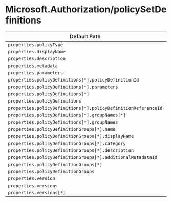 # Microsoft.Authorization/policySetDefinitions

| Default Path | Alias |
|---|---|
| `properties.policyType` | `Microsoft.Authorization/policySetDefinitions/policyType` |
| `properties.displayName` | `Microsoft.Authorization/policySetDefinitions/displayName` |
| `properties.description` | `Microsoft.Authorization/policySetDefinitions/description` |
| `properties.metadata` | `Microsoft.Authorization/policySetDefinitions/metadata` |
| `properties.parameters` | `Microsoft.Authorization/policySetDefinitions/parameters` |
| `properties.policyDefinitions[*].policyDefinitionId` | `Microsoft.Authorization/policySetDefinitions/policyDefinitions[*].policyDefinitionId` |
| `properties.policyDefinitions[*].parameters` | `Microsoft.Authorization/policySetDefinitions/policyDefinitions[*].parameters` |
| `properties.policyDefinitions[*]` | `Microsoft.Authorization/policySetDefinitions/policyDefinitions[*]` |
| `properties.policyDefinitions` | `Microsoft.Authorization/policySetDefinitions/policyDefinitions` |
| `properties.policyDefinitions[*].policyDefinitionReferenceId` | `Microsoft.Authorization/policySetDefinitions/policyDefinitions[*].policyDefinitionReferenceId` |
| `properties.policyDefinitions[*].groupNames[*]` | `Microsoft.Authorization/policySetDefinitions/policyDefinitions[*].groupNames[*]` |
| `properties.policyDefinitions[*].groupNames` | `Microsoft.Authorization/policySetDefinitions/policyDefinitions[*].groupNames` |
| `properties.policyDefinitionGroups[*].name` | `Microsoft.Authorization/policySetDefinitions/policyDefinitionGroups[*].name` |
| `properties.policyDefinitionGroups[*].displayName` | `Microsoft.Authorization/policySetDefinitions/policyDefinitionGroups[*].displayName` |
| `properties.policyDefinitionGroups[*].category` | `Microsoft.Authorization/policySetDefinitions/policyDefinitionGroups[*].category` |
| `properties.policyDefinitionGroups[*].description` | `Microsoft.Authorization/policySetDefinitions/policyDefinitionGroups[*].description` |
| `properties.policyDefinitionGroups[*].additionalMetadataId` | `Microsoft.Authorization/policySetDefinitions/policyDefinitionGroups[*].additionalMetadataId` |
| `properties.policyDefinitionGroups[*]` | `Microsoft.Authorization/policySetDefinitions/policyDefinitionGroups[*]` |
| `properties.policyDefinitionGroups` | `Microsoft.Authorization/policySetDefinitions/policyDefinitionGroups` |
| `properties.version` | `Microsoft.Authorization/policySetDefinitions/version` |
| `properties.versions` | `Microsoft.Authorization/policySetDefinitions/versions` |
| `properties.versions[*]` | `Microsoft.Authorization/policySetDefinitions/versions[*]` |

